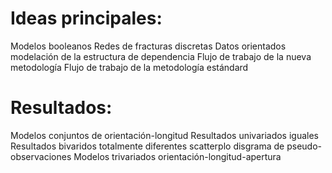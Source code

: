 # Ideas principales:
Modelos booleanos
Redes de fracturas discretas
Datos orientados
modelación de la estructura de dependencia
Flujo de trabajo de la nueva metodología
Flujo de trabajo de la metodología estándard



# Resultados:
Modelos conjuntos de orientación-longitud
Resultados univariados iguales
Resultados bivaridos totalmente diferentes
	scatterplo
	disgrama de pseudo-observaciones
Modelos trivariados orientación-longitud-apertura

